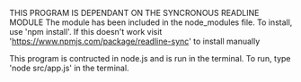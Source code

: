 THIS PROGRAM IS DEPENDANT ON THE SYNCRONOUS READLINE MODULE
The module has been included in the node_modules file.  To install, use 'npm install'.  If this doesn't work visit 'https://www.npmjs.com/package/readline-sync' to install manually

This program is contructed in node.js and is run in the terminal.  To run, type 'node src/app.js' in the terminal.